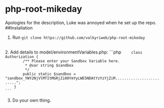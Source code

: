 # php-root-mikeday
Apologies for the description, Luke was annoyed when he set up the repo.
<br>
##Installation
1. Run 
`git clone https://github.com/valkyriweb/php-root-mikeday`
<br>
2. Add details to model/environmentVariables.php:
    ```php
    <?php
        
        class Authorization {
            /** Please enter your Sandbox Variable here.
             * @var string $sandbox
             */
            public static $sandbox = "sandbox_YWY2NjVlMTItMGRjZi00YmYyLWE5NDAtYzYzYjZiM.........................";
        }
    ```
3. Do your own thing.